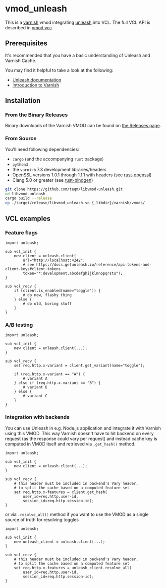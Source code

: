 # vmod_unleash

This is a [varnish](https://varnish-cache.org/) vmod integrating [unleash](https://www.getunleash.io/) into VCL.
The full VCL API is described in [vmod.vcc](vmod.vcc).

## Prerequisites

It's recommended that you have a basic understanding of Unleash and Varnish Cache.

You may find it helpful to take a look at the following:

- [Unleash documentation](https://docs.getunleash.io/)
- [Introduction to Varnish](https://varnish-cache.org/intro/index.html#intro)

## Installation

### From the Binary Releases

Binary downloads of the Varnish VMOD can be found on [the Releases page](https://github.com/teqm/libvmod-unleash/releases).

### From Source

You'll need following dependencies:

- `cargo` (and the accompanying `rust` package)
- `python3`
- the `varnish` 7.3 development libraries/headers
- OpenSSL versions 1.0.1 through 1.1.1 with headers (see [rust-openssl](https://github.com/sfackler/rust-openssl))
- Clang 5.0 or greater (see [rust-bindgen](https://rust-lang.github.io/rust-bindgen/requirements.html))

```sh
git clone https://github.com/teqm/libvmod-unleash.git
cd libvmod-unleash
cargo build --release
cp ./target/release/libvmod_unleash.so {_libdir}/varnish/vmods/
```

## VCL examples

### Feature flags

```vcl
import unleash;

sub vcl_init {
    new client = unleash.client(
        url="http://localhost:4242",
        # see https://docs.getunleash.io/reference/api-tokens-and-client-keys#client-tokens
        token="*:development.abcdefghijklmnopqrstu");
}

sub vcl_recv {
    if (client.is_enabled(name="toggle")) {
        # do new, flashy thing
    } else {
        # do old, boring stuff
    }
}
```

### A/B testing

```vcl
import unleash;

sub vcl_init {
    new client = unleash.client(...);
}

sub vcl_recv {
    set req.http.x-variant = client.get_variant(name="toggle");
    
    if (req.http.x-variant == "A") {
        # variant A
    } else if (req.http.x-variant == "B") {
        # variant B
    } else {
        # variant C
    }
}
```

### Integration with backends

You can use Unleash in e.g. Node.js application and integrate it with Varnish using this VMOD. This way Varnish
doesn't have to hit backend on every request (as the response could vary per request) and
instead cache key is computed in VMOD itself and retrieved via `.get_hash()` method.

```vcl
import unleash;

sub vcl_init {
    new client = unleash.client(...);
}

sub vcl_recv {
    # this header must be included in backend's Vary header,
    # to split the cache based on a computed feature set
    set req.http.x-features = client.get_hash(
        user_id=req.http.user-id,
        session_id=req.http.session-id);
}
```

or via `.resolve_all()` method if you want to use the VMOD as a single source of truth for resolving toggles

```vcl
import unleash;

sub vcl_init {
    new unleash_client = unleash.client(...);
}

sub vcl_recv {
    # this header must be included in backend's Vary header,
    # to split the cache based on a computed feature set
    set req.http.x-features = unleash_client.resolve_all(
        user_id=req.http.user-id,
        session_id=req.http.session-id);
}
```
